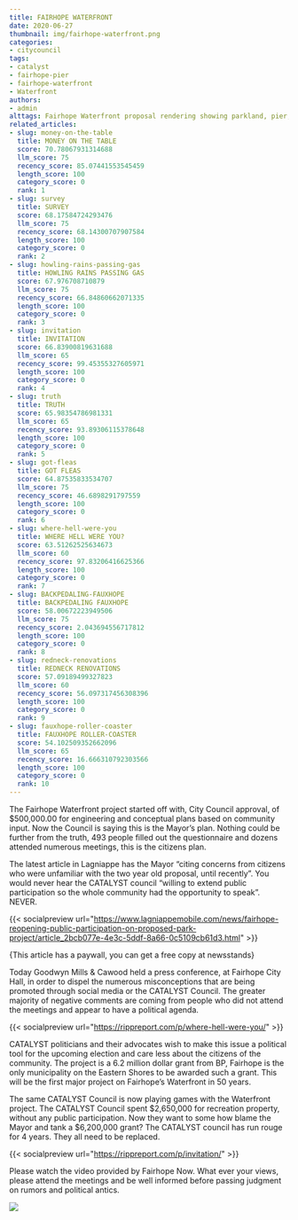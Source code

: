 ```yaml
---
title: FAIRHOPE WATERFRONT
date: 2020-06-27
thumbnail: img/fairhope-waterfront.png
categories:
- citycouncil
tags:
- catalyst
- fairhope-pier
- fairhope-waterfront
- Waterfront
authors:
- admin
alttags: Fairhope Waterfront proposal rendering showing parkland, pier, and surrounding area; a citizen-driven plan facing council ...
related_articles:
- slug: money-on-the-table
  title: MONEY ON THE TABLE
  score: 70.78067931314688
  llm_score: 75
  recency_score: 85.07441553545459
  length_score: 100
  category_score: 0
  rank: 1
- slug: survey
  title: SURVEY
  score: 68.17584724293476
  llm_score: 75
  recency_score: 68.14300707907584
  length_score: 100
  category_score: 0
  rank: 2
- slug: howling-rains-passing-gas
  title: HOWLING RAINS PASSING GAS
  score: 67.976708710879
  llm_score: 75
  recency_score: 66.84860662071335
  length_score: 100
  category_score: 0
  rank: 3
- slug: invitation
  title: INVITATION
  score: 66.83900819631688
  llm_score: 65
  recency_score: 99.45355327605971
  length_score: 100
  category_score: 0
  rank: 4
- slug: truth
  title: TRUTH
  score: 65.98354786981331
  llm_score: 65
  recency_score: 93.89306115378648
  length_score: 100
  category_score: 0
  rank: 5
- slug: got-fleas
  title: GOT FLEAS
  score: 64.87535833534707
  llm_score: 75
  recency_score: 46.6898291797559
  length_score: 100
  category_score: 0
  rank: 6
- slug: where-hell-were-you
  title: WHERE HELL WERE YOU?
  score: 63.51262525634673
  llm_score: 60
  recency_score: 97.83206416625366
  length_score: 100
  category_score: 0
  rank: 7
- slug: BACKPEDALING-FAUXHOPE
  title: BACKPEDALING FAUXHOPE
  score: 58.00672223949506
  llm_score: 75
  recency_score: 2.043694556717812
  length_score: 100
  category_score: 0
  rank: 8
- slug: redneck-renovations
  title: REDNECK RENOVATIONS
  score: 57.09189499327823
  llm_score: 60
  recency_score: 56.097317456308396
  length_score: 100
  category_score: 0
  rank: 9
- slug: fauxhope-roller-coaster
  title: FAUXHOPE ROLLER-COASTER
  score: 54.102509352662096
  llm_score: 65
  recency_score: 16.666310792303566
  length_score: 100
  category_score: 0
  rank: 10
---
```

The Fairhope Waterfront project started off with, City Council approval, of $500,000.00 for engineering and conceptual plans based on community input. Now the Council is saying this is the Mayor’s plan. Nothing could be further from the truth, 493 people filled out the questionnaire and dozens attended numerous meetings, this is the citizens plan.

The latest article in Lagniappe has the Mayor “citing concerns from citizens who were unfamiliar with the two year old proposal, until recently”. You would never hear the CATALYST council “willing to extend public participation so the whole community had the opportunity to speak”. NEVER.

{{< socialpreview url="https://www.lagniappemobile.com/news/fairhope-reopening-public-participation-on-proposed-park-project/article_2bcb077e-4e3c-5ddf-8a66-0c5109cb61d3.html" >}}

{This article has a paywall, you can get a free copy at newsstands}

Today Goodwyn Mills & Cawood held a press conference, at Fairhope City Hall, in order to dispel the numerous misconceptions that are being promoted through social media or the CATALYST Council. The greater majority of negative comments are coming from people who did not attend the meetings and appear to have a political agenda.

{{< socialpreview url="https://rippreport.com/p/where-hell-were-you/" >}}

CATALYST politicians and their advocates wish to make this issue a political tool for the upcoming election and care less about the citizens of the community. The project is a 6.2 million dollar grant from BP, Fairhope is the only municipality on the Eastern Shores to be awarded such a grant. This will be the first major project on Fairhope’s Waterfront in 50 years.

The same CATALYST Council is now playing games with the Waterfront project. The CATALYST Council spent $2,650,000 for recreation property, without any public participation. Now they want to some how blame the Mayor and tank a $6,200,000 grant? The CATALYST council has run rouge for 4 years. They all need to be replaced.

{{< socialpreview url="https://rippreport.com/p/invitation/" >}}

Please watch the video provided by Fairhope Now. What ever your views, please attend the meetings and be well informed before passing judgment on rumors and political antics.

[![](https://cdn.rippreport.com/wp-content/uploads/2020/06/screenshot.jpg)](https://www.facebook.com/anne.b.dorman/videos/3661440523872974/UzpfSTc5NDIwNTQ2Mzk0MTU5MDozNjI2MzUxMjM3MzkzNjUx/)
